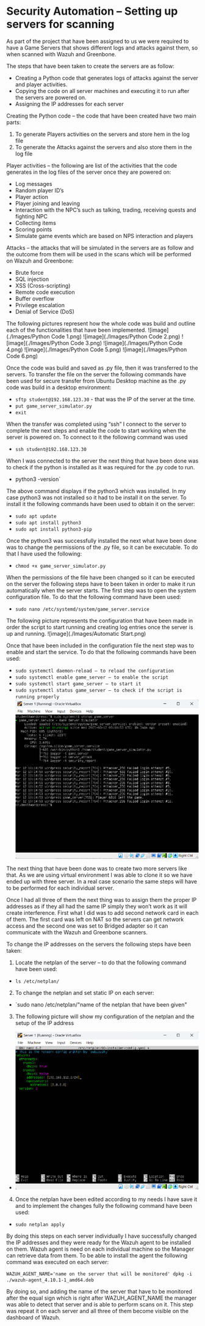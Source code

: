 # Security Automation – Setting up servers for scanning

As part of the project that have been assigned to us we were required to have a Game Servers that shows different  logs and attacks against them,
so when scanned with Wazuh and Greenbone.

The steps that have been taken to create the servers are as follow:
* Creating a Python code that generates logs of attacks against the server and player activities.
* Copying the code on all server machines and executing it to run after the servers are powered on.
* Assigning the IP addresses for each server

Creating the Python code – the code that have been created have two main parts:
1.	To generate Players activities on the servers and store hem in the log file 
2.	To generate the Attacks against the servers and also store them in the log file

Player activities – the following are list of the activities that the code generates in the log files of the server once they are powered on:
* Log messages
* Random player ID’s
* Player action
* Player joining and leaving
* Interaction with the NPC’s such as talking, trading, receiving quests and fighting NPC
* Collecting items
* Scoring points
* Simulate game events which are based on NPS interaction and players

Attacks – the attacks that will be simulated in the servers are as follow and the outcome from them will be used in the scans which will
be performed on Wazuh and Greenbone:
* Brute force
* SQL injection
* XSS (Cross-scripting) 
* Remote code execution
* Buffer overflow
* Privilege escalation
* Denial of Service (DoS)

The following pictures represent how the whole code was build and outline each of the functionalities that have been implemented. 
![image](./Images/Python Code 1.png)
![image](./Images/Python Code 2.png)
![image](./Images/Python Code 3.png)
![image](./Images/Python Code 4.png)
![image](./Images/Python Code 5.png)
![image](./Images/Python Code 6.png)

Once the code was build and saved as .py file, then it was transferred to the servers.
To transfer the file on the server the following commands have been used for secure transfer from Ubuntu Desktop machine as the .py code was build
in a desktop environment:
*  `sftp student@192.168.123.30` - that was the IP of the server at the time. 
* `put game_server_simulator.py`
* `exit`

When the transfer was completed using “ssh” I connect to the server to complete the next steps and enable the code to start working when the server is powered on.
To connect to it the following command was used
* `ssh student@192.168.123.30`

When I was connected to the server the next thing that have been done was to check if the python is installed as it was required for the .py code to run.
* python3 -version`

The above command displays if the python3 which was installed. In my case python3 was not installed so it had to be install it on the server.
To install it the following commands have been used to obtain it on the server:
* `sudo apt update`
* `sudo apt install python3`
* `sudo apt install python3-pip`

Once the python3 was successfully installed the next what have been done was to change the permissions of the .py file, so it can be executable.
To do that I have used the following:
* `chmod +x game_server_simulator.py`

When the permissions of the file have been changed so it can be executed on the server the following steps have to been taken
in order to make it run automatically when the server starts. The first step was to open the system configuration file.
To do that the following command have been used:
* `sudo nano /etc/systemd/system/game_server.service`

The following picture represents the configuration that have been made in order the script to start running
and creating log entries once the server is up and running. 
![image](./Images/Automatic Start.png)

Once that have been included in the configuration file the next step was to enable and start the service. To do that the following commands have been used:
* `sudo systemctl daemon-reload – to reload the configuration`
* `sudo systemctl enable game_server – to enable the script`
* `sudo systemctl start game_server – to start it`
* `sudo systemctl status game_server – to check if the script is running properly`
![image](Images/Status.png)

The next thing that have been done was to create two more servers like that.
As we are using virtual environment I was able to clone it so we have ended up with three server.
In a real case scenario the same steps will have to be performed for each individual server.

Once I had all three of them the next thing was to assign them the proper IP addresses as if they all had the same IP simply they won’t work
as it will create interference. First what I did was to add second network card in each of them.
The first card was left on NAT so the servers can get network access and the second one was set to Bridged adapter so it can communicate with the Wazuh
and Greenbone scanners. 

To change the IP addresses on the servers the following steps have been taken:
1.	Locate the netplan of the server – to do that the following command have been used:
 * `ls /etc/netplan/`
2.	To change the netplan and set static IP on each server:
 * `sudo nano /etc/netplan/"name of the netplan that have been given"
3.	The following picture will show my configuration of the netplan and the setup of the IP address
 * ![image](Images/Netplan.png)

4.	Once the netplan have been edited according to my needs I have save it and to implement the changes fully the following command have been used:
 * `sudo netplan apply`

By doing this steps on each server individually I have successfully changed the IP addresses and they were ready for the Wazuh agent to be installed on them.
Wazuh agent is need on each individual machine so the Manager can retrieve data from them. To be able to install the agent the following command 
was executed on each server:

```$ wget https://packages.wazuh.com/4.x/apt/pool/main/w/wazuh-agent/wazuh-agent_4.10.1-1_amd64.deb && sudo WAZUH_MANAGER='192.168.112.2'
WAZUH_AGENT_NAME='name on the server that will be monitored' dpkg -i ./wazuh-agent_4.10.1-1_amd64.deb
```

By doing so, and adding the name of the server that have to be monitored after the equal sign which is right after WAZUH_AGENT_NAME the manager
was able to detect that server and is able to perform scans on it. This step was repeat it on each server and all three of them become visible on the
dashboard of Wazuh.
